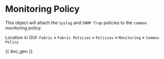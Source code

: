 # Monitoring Policy

This object will attach the `Syslog` and `SNMP Trap` policies to the `common` monitoring policy.

Location in GUI:
`Fabric` » `Fabric Policies` » `Policies` » `Monitoring` » `Common Policy`


{{ doc_gen }}
